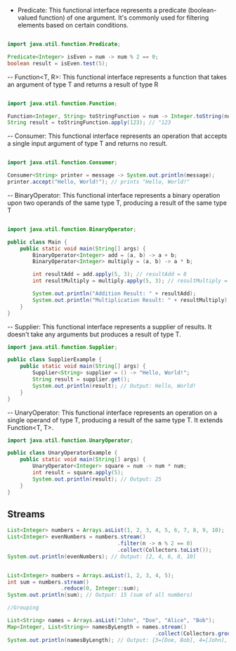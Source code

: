 - Predicate<T>: This functional interface represents a predicate (boolean-valued function) of one argument. It's commonly used for filtering elements based on certain conditions.

```java

import java.util.function.Predicate;

Predicate<Integer> isEven = num -> num % 2 == 0;
boolean result = isEven.test(5);

```

-- Function<T, R>: This functional interface represents a function that takes an argument of type T and returns a result of type R

```java

import java.util.function.Function;

Function<Integer, String> toStringFunction = num -> Integer.toString(num);
String result = toStringFunction.apply(123); // "123


```

-- Consumer<T>: This functional interface represents an operation that accepts a single input argument of type T and returns no result.

```java

import java.util.function.Consumer;

Consumer<String> printer = message -> System.out.println(message);
printer.accept("Hello, World!"); // prints "Hello, World!"

```

-- BinaryOperator<T>: This functional interface represents a binary operation upon two operands of the same type T, producing a result of the same type T

```java

import java.util.function.BinaryOperator;

public class Main {
    public static void main(String[] args) {
        BinaryOperator<Integer> add = (a, b) -> a + b;
        BinaryOperator<Integer> multiply = (a, b) -> a * b;

        int resultAdd = add.apply(5, 3); // resultAdd = 8
        int resultMultiply = multiply.apply(5, 3); // resultMultiply = 15

        System.out.println("Addition Result: " + resultAdd);
        System.out.println("Multiplication Result: " + resultMultiply);
    }
}
```

-- Supplier<T>: This functional interface represents a supplier of results. It doesn't take any arguments but produces a result of type T.

```java
import java.util.function.Supplier;

public class SupplierExample {
    public static void main(String[] args) {
        Supplier<String> supplier = () -> "Hello, World!";
        String result = supplier.get();
        System.out.println(result); // Output: Hello, World!
    }
}
```

-- UnaryOperator<T>: This functional interface represents an operation on a single operand of type T, producing a result of the same type T. It extends Function<T, T>.

```java
import java.util.function.UnaryOperator;

public class UnaryOperatorExample {
    public static void main(String[] args) {
        UnaryOperator<Integer> square = num -> num * num;
        int result = square.apply(5);
        System.out.println(result); // Output: 25
    }
}
```

## Streams

```java
List<Integer> numbers = Arrays.asList(1, 2, 3, 4, 5, 6, 7, 8, 9, 10);
List<Integer> evenNumbers = numbers.stream()
                                   .filter(n -> n % 2 == 0)
                                   .collect(Collectors.toList());
System.out.println(evenNumbers); // Output: [2, 4, 6, 8, 10]

```

```java

List<Integer> numbers = Arrays.asList(1, 2, 3, 4, 5);
int sum = numbers.stream()
                 .reduce(0, Integer::sum);
System.out.println(sum); // Output: 15 (sum of all numbers)

```

```java
//Grouping

List<String> names = Arrays.asList("John", "Doe", "Alice", "Bob");
Map<Integer, List<String>> namesByLength = names.stream()
                                               .collect(Collectors.groupingBy(String::length));
System.out.println(namesByLength); // Output: {3=[Doe, Bob], 4=[John], 5=[Alice]}

```